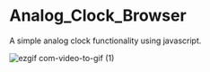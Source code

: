 # Analog_Clock_Browser
A simple analog clock functionality using javascript.

![ezgif com-video-to-gif (1)](https://user-images.githubusercontent.com/60344472/87071971-a4610400-c238-11ea-8113-c5fa307c609d.gif)
